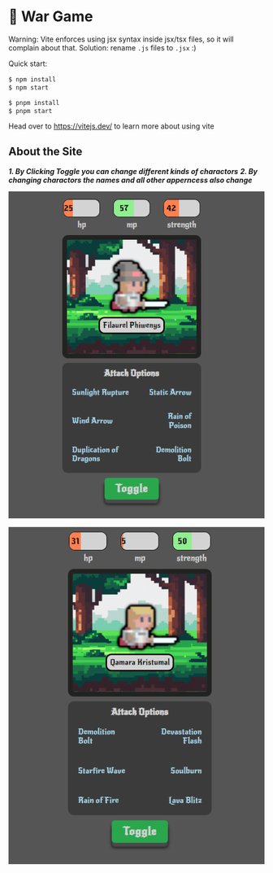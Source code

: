 # 🥷 War Game

Warning: Vite enforces using jsx syntax inside jsx/tsx files, so it will complain about that. Solution: rename `.js` files to `.jsx` :)

Quick start:

```
$ npm install
$ npm start

```

```
$ pnpm install
$ pnpm start

```

Head over to https://vitejs.dev/ to learn more about using vite

## About the Site

**_1. By Clicking Toggle you can change different kinds of charactors_**
**_2. By changing charactors the names and all other apperncess also change_**

![Alt text](charactor-1.png)

![Alt text](charactor-2.png)
